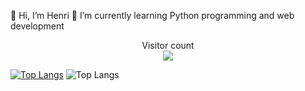👋 Hi, I’m Henri
🌱 I’m currently learning Python programming and web development


<p align="center"> 
  Visitor count<br>
  <img src="https://profile-counter.glitch.me/henriits/count.svg" />
</p>
 
   [![Top Langs](https://github-readme-stats.vercel.app/api?username=henriits&theme=algolia&show_icons=true)](https://github.com/henriits)
   ![Top Langs](https://github-readme-stats.vercel.app/api/top-langs/?username=henriits&hide=kvlang&theme=tokyonight)
